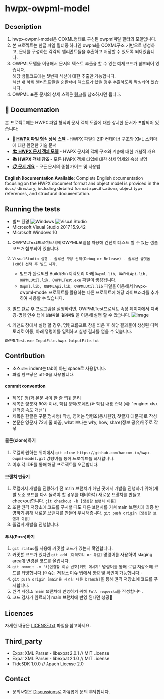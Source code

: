 # hwpx-owpml-model



## Description
1. hwpx-owpml-model은 OOXML형태로 구성된 owpml파일 필터의 모델입니다.
2. 본 프로젝트는 한글 파일 필터중 하나인 owpml을 OOXML구조 기반으로 생성하고, 문서를 구성하는 각각의 엘리먼트들을 추출하고 저장할 수 있도록 되어있습니다.
3. OWPML모델을 이용해서 문서의 텍스트 추출을 할 수 있는 예제코드가 첨부되어 있습니다.  
   해당 샘플코드에는 첫번째 섹션에 대한 추출만 가능합니다.  
   섹션 내 하위 엘리먼트들을 순환하며 텍스트가 있을 경우 추출하도록 작성되어 있습니다.   
4. OWPML 표준 문서의 상세 스펙은 [링크](https://www.hancom.com/etc/hwpDownload.do)를 참조하시면 됩니다.

## 📖 Documentation

본 프로젝트에는 HWPX 파일 형식과 문서 객체 모델에 대한 상세한 문서가 포함되어 있습니다:

- **[📄 HWPX 파일 형식 상세 스펙](docs/HWPX_Format_Specification.md)** - HWPX 파일의 ZIP 컨테이너 구조와 XML 스키마에 대한 완전한 기술 문서
- **[🏗️ HWPX 문서 객체 모델](docs/HWPX_Document_Model.md)** - HWPX 문서의 객체 구조와 계층에 대한 개념적 개요
- **[📚 HWPX 객체 참조](docs/HWPX_Object_Reference.md)** - 모든 HWPX 객체 타입에 대한 상세 명세와 속성 설명
- **[📋 문서 개요](docs/README.md)** - 모든 문서의 종합 가이드 및 사용법

**English Documentation Available**: Complete English documentation focusing on the HWPX document format and object model is provided in the `docs/` directory, including detailed format specifications, object type references, and structural documentation.

   
## Running the tests
- 빌드 환경
![Windows](https://img.shields.io/badge/Windows-0078D6?style=for-the-badge&logo=windows&logoColor=white) ![Visual Studio](https://img.shields.io/badge/Visual%20Studio-5C2D91.svg?style=for-the-badge&logo=visual-studio&logoColor=white)
- Microsoft Visual Studio 2017 15.9.42
- Microsoft Windows 10

1. OWPMLTest프로젝트내에 OWPML모델을 이용해 간단히 테스트 할 수 있는 샘플코드가 첨부되어 있습니다.
2. `VisualStudio 실행 - 솔루션 구성 선택(Debug or Release) - 솔루션 플랫폼(x86) 선택 후 빌드 시작.`
    + 빌드가 완료되면 Build/Bin 디렉토리 아래 `Owpml.lib, OWPMLApi.lib, OWPMLUtil.lib, OWPMLTest.exe` 파일이 생성됩니다.
    + `Owpml.lib, OWPMLApi.lib, OWPMLUtil.lib` 파일을 이용해서 hwpx-owpml-model 프로젝트를 활용하는 다른 프로젝트에 해당 라이브러리를 추가하여 사용할 수 있습니다. 
3. 빌드 완료 후 프로그램을 실행하려면, OWPMLTest프로젝트 속성 페이지에서 디버깅-명령 인수 탭에 **`원본파일 결과파일`** 을 이용해 실행 할 수 있습니다.
   ![image](https://github.com/hancom-io/hwpx-owpml-model/assets/96164409/f56da486-4001-4333-b754-8028933b839a)

4. 커맨드 창에서 실행 할 경우, 명령프롬프트 창을 띄운 후 해당 결과물이 생성된 디렉토리로 이동, 아래 명령어를 입력하고 실행 결과를 얻을 수 있습니다.
```bash
OWPMLTest.exe InputFile.hwpx OutputFile.txt
```
 
## Contribution
- 소스코드 indent는 tab이 아닌 space로 사용합니다. 
- 파일 인코딩은 utf-8을 사용합니다. 
 
#### commit convention
- 제목(1 행)과 본문 사이 한 줄 띄워 분리
- 제목은 영문자 50자 이내, 작업 영역(도메인)과 작업 내용 요약 (예: "engine: xlsx 렌더링 속도 개선")
- 제목은 한글은 구문(명사형) 작성, 영어는 명령조(동사원형, 첫글자 대문자)로 작성
- 본문은 영문자 72자 줄 바꿈, what 보다는 why, how, share(정보 공유)위주로 작성

#### 클론(clone)하기

1.  로컬의 원하는 위치에서  `git clone https://github.com/hancom-io/hwpx-owpml-model.git`  명령어를 통해 프로젝트를 복사합니다.
2.  이후 각 IDE를 통해 해당 프로젝트를 오픈합니다.



#### 브랜치 만들기

1.  로컬에서 개발을 진행하기 전 main 브랜치가 아닌 곳에서 개발을 진행하기 위해(개발 도중 코드를 다시 돌려야 할 경우를 대비하여) 새로운 브랜치를 만들고 checkout합니다.  `git checkout -b [생성할 브랜치 이름]`
2.  또한 원격 저장소에 코드를 푸시할 때도 다른 브랜치를 거쳐 main 브랜치에 최종 반영하기 위해 새로운 브랜치를 만들어 푸시해줍니다.  `git push origin [생성할 브랜치 이름]`
3.  즐겁게 개발을 진행합니다.

#### 푸시(Push)하기

1.  `git status`를 사용해 커밋할 코드가 있는지 확인합니다.
2.  커밋할 코드가 있다면  `git add [디렉토리 or 파일]`  명령어를 사용하여 staging area에 변경된 코드를 올립니다.
3.  `git commit -m "#[연결할 이슈 번호]커밋 메세지"`  명령어를 통해 로컬 저장소에 코드를 커밋합니다.(이슈는 저장소 이슈 탭에서 생성 및 확인이 가능합니다.)
4.  `git push origin [main을 제외한 다른 branch]`을 통해 원격 저장소에 코드를 푸시합니다.
5.  원격 저장소 main 브랜치에 반영하기 위해  `Pull requests`를 작성합니다.
6.  코드 검사가 완료되어 main 브랜치에 반영 된다면 성공🎉

## Licences
자세한 내용은 [LICENSE.txt](https://github.com/hancom-io/hwpx-owpml-model/blob/main/LICENSE.txt) 파일을 참고하세요.

## Third_party
- Expat XML Parser - libexpat 2.0.1 // MIT License
- Expat XML Parser - libexpat 2.1.0 // MIT License
- TideSDK 1.0.0 // Apach License 2.0

## Contact
- 문의사항은 [Discussions](https://github.com/hancom-io/hwpx-owpml-model/discussions)로 자유롭게 문의 부탁합니다.
